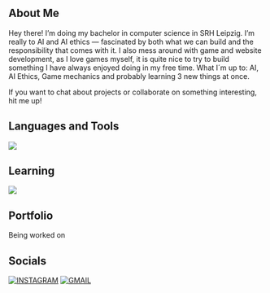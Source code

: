 ## About Me
Hey there! 
I’m doing my bachelor in computer science in SRH Leipzig. I’m really to AI and AI ethics — fascinated by both what we can build and the responsibility that comes with it.
I also mess around with game and website development, as I love games myself, it is quite nice to try to build something I have always enjoyed doing in my free time.
What I´m up to: AI, AI Ethics, Game mechanics and probably learning 3 new things at once.

If you want to chat about projects or collaborate on something interesting, hit me up!

## Languages and Tools
<img src="https://skillicons.dev/icons?i=c,cs,cpp,github,git,python,bash" />

## Learning
<img src="https://skillicons.dev/icons?i=html,css,js" />

## Portfolio
Being worked on

## Socials
[![INSTAGRAM](https://skillicons.dev/icons?i=instagram)](https://www.instagram.com/lucca_mourarantes/)
[![GMAIL](https://skillicons.dev/icons?i=gmail)](mailto:luccamoura101@gmail.com)
